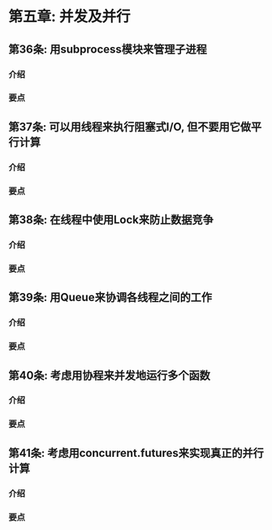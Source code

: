 # 第五章: 并发及并行 #

## 第36条: 用subprocess模块来管理子进程 ##

### 介绍 ###

### 要点 ###

## 第37条: 可以用线程来执行阻塞式I/O, 但不要用它做平行计算 ##

### 介绍 ###

### 要点 ###

## 第38条: 在线程中使用Lock来防止数据竞争 ##

### 介绍 ###

### 要点 ###

## 第39条: 用Queue来协调各线程之间的工作 ##

### 介绍 ###

### 要点 ###

## 第40条: 考虑用协程来并发地运行多个函数 ##

### 介绍 ###

### 要点 ###

## 第41条: 考虑用concurrent.futures来实现真正的并行计算 ##

### 介绍 ###

### 要点 ###
